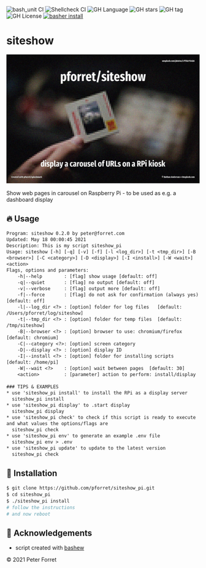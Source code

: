 ![bash_unit CI](https://github.com/pforret/siteshow_pi/workflows/bash_unit%20CI/badge.svg)
![Shellcheck CI](https://github.com/pforret/siteshow_pi/workflows/Shellcheck%20CI/badge.svg)
![GH Language](https://img.shields.io/github/languages/top/pforret/siteshow_pi)
![GH stars](https://img.shields.io/github/stars/pforret/siteshow_pi)
![GH tag](https://img.shields.io/github/v/tag/pforret/siteshow_pi)
![GH License](https://img.shields.io/github/license/pforret/siteshow_pi)
[![basher install](https://img.shields.io/badge/basher-install-white?logo=gnu-bash&style=flat)](https://basher.gitparade.com/package/)

# siteshow

![siteshow](assets/siteshow_pi.jpg)

Show web pages in carousel on Raspberry Pi - to be used as e.g. a dashboard display

## 🔥 Usage

```
Program: siteshow 0.2.0 by peter@forret.com
Updated: May 18 00:00:45 2021
Description: This is my script siteshow_pi
Usage: siteshow [-h] [-q] [-v] [-f] [-l <log_dir>] [-t <tmp_dir>] [-B <browser>] [-C <category>] [-D <display>] [-I <install>] [-W <wait>] <action>
Flags, options and parameters:
    -h|--help        : [flag] show usage [default: off]
    -q|--quiet       : [flag] no output [default: off]
    -v|--verbose     : [flag] output more [default: off]
    -f|--force       : [flag] do not ask for confirmation (always yes) [default: off]
    -l|--log_dir <?> : [option] folder for log files   [default: /Users/pforret/log/siteshow]
    -t|--tmp_dir <?> : [option] folder for temp files  [default: /tmp/siteshow]
    -B|--browser <?> : [option] browser to use: chromium/firefox  [default: chromium]
    -C|--category <?>: [option] screen category
    -D|--display <?> : [option] display ID
    -I|--install <?> : [option] folder for installing scripts  [default: /home/pi]
    -W|--wait <?>    : [option] wait between pages  [default: 30]
    <action>         : [parameter] action to perform: install/display

### TIPS & EXAMPLES
* use 'siteshow_pi install' to install the RPi as a display server
  siteshow_pi install
* use 'siteshow_pi display' to .start display
  siteshow_pi display
* use 'siteshow_pi check' to check if this script is ready to execute and what values the options/flags are
  siteshow_pi check
* use 'siteshow_pi env' to generate an example .env file
  siteshow_pi env > .env
* use 'siteshow_pi update' to update to the latest version
  siteshow_pi check
```

## 🚀 Installation

```bash
$ git clone https://github.com/pforret/siteshow_pi.git
$ cd siteshow_pi
$ ./siteshow_pi install
# follow the instructions
# and now reboot
```
## 📝 Acknowledgements

* script created with [bashew](https://github.com/pforret/bashew)

&copy; 2021 Peter Forret
